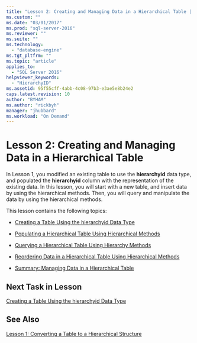 ```yaml
---
title: "Lesson 2: Creating and Managing Data in a Hierarchical Table | Microsoft Docs"
ms.custom: ""
ms.date: "03/01/2017"
ms.prod: "sql-server-2016"
ms.reviewer: ""
ms.suite: ""
ms.technology: 
  - "database-engine"
ms.tgt_pltfrm: ""
ms.topic: "article"
applies_to: 
  - "SQL Server 2016"
helpviewer_keywords: 
  - "HierarchyID"
ms.assetid: 95f55cff-4abb-4c08-97b3-e3ae5e8b24e2
caps.latest.revision: 10
author: "BYHAM"
ms.author: "rickbyh"
manager: "jhubbard"
ms.workload: "On Demand"
---
```

# Lesson 2: Creating and Managing Data in a Hierarchical Table
In Lesson 1, you modified an existing table to use the **hierarchyid** data type, and populated the **hierarchyid** column with the representation of the existing data. In this lesson, you will start with a new table, and insert data by using the hierarchical methods. Then, you will query and manipulate the data by using the hierarchical methods.  
  
This lesson contains the following topics:  
  
-   [Creating a Table Using the hierarchyid Data Type](../../relational-databases/tables/lesson-2-1-creating-a-table-using-the-hierarchyid-data-type.md)  
  
-   [Populating a Hierarchical Table Using Hierarchical Methods](../../relational-databases/tables/lesson-2-2-populating-a-hierarchical-table-using-hierarchical-methods.md)  
  
-   [Querying a Hierarchical Table Using Hierarchy Methods](../../relational-databases/tables/lesson-2-3-querying-a-hierarchical-table-using-hierarchy-methods.md)  
  
-   [Reordering Data in a Hierarchical Table Using Hierarchical Methods](../../relational-databases/tables/lesson-2-4-reordering-data-in-a-hierarchical-table-using-hierarchical-methods.md)  
  
-   [Summary: Managing Data in a Hierarchical Table](../../relational-databases/tables/lesson-2-5-summary-managing-data-in-a-hierarchical-table.md)  
  
## Next Task in Lesson  
[Creating a Table Using the hierarchyid Data Type](../../relational-databases/tables/lesson-2-1-creating-a-table-using-the-hierarchyid-data-type.md)  
  
## See Also  
[Lesson 1: Converting a Table to a Hierarchical Structure](../../relational-databases/tables/lesson-1-converting-a-table-to-a-hierarchical-structure.md)  
  
  
  
